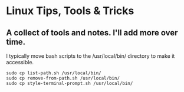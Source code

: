 # Linux Tips, Tools & Tricks

A collect of tools and notes. I'll add more over time.
---
I typically move bash scripts to the /usr/local/bin/ directory to make it accessible.

```{r, engine='bash', count_lines}
sudo cp list-path.sh /usr/local/bin/
sudo cp remove-from-path.sh /usr/local/bin/
sudo cp style-terminal-prompt.sh /usr/local/bin/
```

